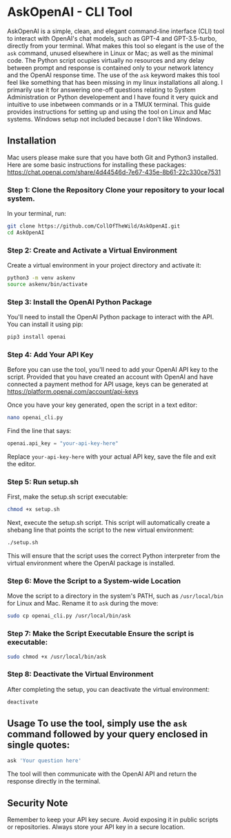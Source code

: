 # AskOpenAI - CLI Tool
AskOpenAI is a simple, clean, and elegant command-line interface (CLI) tool to interact with OpenAI's chat models, such as GPT-4 and GPT-3.5-turbo, directly from your terminal. What makes this tool so elegant is the use of the `ask` command, unused elsewhere in Linux or Mac; as well as the minimal code. The Python script ocupies virtually no resources and any delay between prompt and response is contained only to your network latency and the OpenAI response time. The use of the `ask` keyword makes this tool feel like something that has been missing in my linux installations all along. I primarily use it for answering one-off questions relating to System Administration or Python developement and I have found it very quick and intuitive to use inbetween commands or in a TMUX terminal. This guide provides instructions for setting up and using the tool on Linux and Mac systems. Windows setup not included because I don't like Windows.
## Installation
Mac users please make sure that you have both Git and Python3 installed. Here are some basic instructions for installing these packages: https://chat.openai.com/share/4d44546d-7e67-435e-8b61-22c330ce7531
### Step 1: Clone the Repository Clone your repository to your local system.
In your terminal, run:
```sh
git clone https://github.com/CollOfTheWild/AskOpenAI.git
cd AskOpenAI
```
### Step 2: Create and Activate a Virtual Environment
Create a virtual environment in your project directory and activate it:
```sh
python3 -m venv askenv
source askenv/bin/activate
```
### Step 3: Install the OpenAI Python Package
You'll need to install the OpenAI Python package to interact with the API. You can install it using pip:
```sh
pip3 install openai
```
### Step 4: Add Your API Key
Before you can use the tool, you'll need to add your OpenAI API key to the script.
Provided that you have created an account with OpenAI and have connected a payment method for API usage, keys can be generated at https://platform.openai.com/account/api-keys

Once you have your key generated, open the script in a text editor:
```sh
nano openai_cli.py
```
Find the line that says:
```python
openai.api_key = "your-api-key-here"
```
Replace `your-api-key-here` with your actual API key, save the file and exit the editor.

### Step 5: Run setup.sh
First, make the setup.sh script executable:
```sh
chmod +x setup.sh
```
Next, execute the setup.sh script. This script will automatically create a shebang line that points the script to the new virtual environment:
```sh
./setup.sh
```
This will ensure that the script uses the correct Python interpreter from the virtual environment where the OpenAI package is installed.
### Step 6: Move the Script to a System-wide Location
Move the script to a directory in the system's PATH, such as `/usr/local/bin` for Linux and Mac. Rename it to `ask` during the move:
```sh
sudo cp openai_cli.py /usr/local/bin/ask
```
### Step 7: Make the Script Executable Ensure the script is executable:
```sh
sudo chmod +x /usr/local/bin/ask
```
### Step 8: Deactivate the Virtual Environment
After completing the setup, you can deactivate the virtual environment:
```sh
deactivate
```
## Usage To use the tool, simply use the `ask` command followed by your query enclosed in single quotes:
```sh
ask 'Your question here'
```
The tool will then communicate with the OpenAI API and return the response directly in the terminal.

## Security Note
Remember to keep your API key secure. Avoid exposing it in public scripts or repositories. Always store your API key in a secure location.
